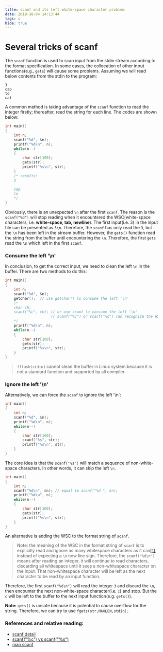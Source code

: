 ```yaml
---
title: scanf and its left white-space character problem
date: 2019-10-04 14:13:44
tags: c
hide: true
---
```

# Several tricks of scanf

The `scanf` function is used to scan input from the stdin stream according to the format specification. In some cases, the collocation of other input functions(e.g., `gets`) will cause some problems. Assuming we will read below contents from the stdin to the program:

```
3
cap
to
cat
```
  
A common method is taking advantage of the `scanf` function to read the integer firstly; thereafter, read the string for each line. The codes are shown below:

```c
int main()
{
	int n;
	scanf("%d", &n);
	printf("%d\n", n);
	while(n--)
	{
		char str[100];
		gets(str);
		printf("%s\n", str);
	}
	/* results:
	3

	cap
	to
	*/
}
```
  
Obviously, there is an unexpected `\n` after the first `scanf`. The reason is the `scanf("%d")` will stop reading when it encountered the WSC(white-space characters, i.e. **white-space, tab, newline**). The first input(i.e. 3) in the input file can be presented as `3\n`. Therefore, the `scanf` has only read the `3`, but the `\n` has been left in the stream buffer. However, the `gets()` function read the string from the buffer until encountering the `\n`. Therefore, the first `gets` read the `\n` which left in the first `scanf`.
  
### Consume the left '\n'
In conclusion, to get the correct input, we need to clean the left `\n` in the buffer. There are two methods to do this:

```c
int main()
{
	int n;
	scanf("%d", &n);
	getchar();  // use getchar() to consume the left '\n'
	/* 
	char ch;
	scanf("%c", ch); // or use scanf to consume the left '\n'
					 // scanf("%c") or scanf("%d") can recognize the WSC
	*/
	printf("%d\n", n);
	while(n--)
	{
		char str[100];
		gets(str);
		printf("%s\n", str);
	}
}
```
  
> `fflush(stdin)` cannot clean the buffer in Linux system because it is not a standard function and supported by all compiler.

### Ignore the left '\n'
Alternatively, we can force the `scanf` to ignore the left '\n':

```c
int main()
{
	int n;
	scanf("%d", &n);
	printf("%d\n", n);
	while(n--)
	{
		char str[100];
		scanf("%s", str);
		printf("%s\n", str);
	}
}
```
  
The core idea is that the `scanf("%s")` will match a sequence of non-white-space characters. In other words, it can skip the left `\n`.

```c
int main()
{
	int n;
	scanf("%d\n", &n); // equal to scanf("%d ", &n);
	printf("%d\n", n);
	while(n--)
	{
		char str[100];
		gets(str);
		printf("%s\n", str);
	}
}
```
  
An alternative is adding the WSC to the format string of `scanf`.
> Note: the meaning of the WSC in the format string of `scanf` is to explicitly read and ignore as many whitespace characters as it can[[1]](https://stackoverflow.com/questions/19499060/what-is-the-effect-of-trailing-white-space-in-a-scanf-format-string), instead of expecting a `\n` new line sign. Therefore, the `scanf("%d\n")` means after reading an integer, it will continue to read characters, discarding all whitespace until it sees a non-whitespace character on the input. That non-whitespace character will be left as the next character to be read by an input function.
  
Therefore, the first `scanf("%d\n")` will read the integer `3` and discard the `\n`, then encounter the next non-white-space character(i.e. `c`) and stop. But the `c` will be left to the buffer to the next input function(e.g. `gets()`).
  
**Note:** `gets()` is unsafe because it is potential to cause overflow for the string. Therefore, we can try to use `fgets(str,MAXLEN,stdin);`

### References and relative reading:
- [scanf detail](https://blog.csdn.net/xuelongyinyue/article/details/47358193)
- [scanf("%c") vs scanf("%s")](https://blog.csdn.net/Wmll1234567/article/details/82463573)
- [man scanf](http://www.man7.org/linux/man-pages/man3/scanf.3.html)